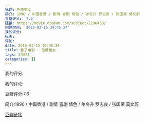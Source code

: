```yaml
---
标题: 色情男女
简介: 1996 / 中国香港 / 剧情 喜剧 情色 / 尔冬升 罗志良 / 张国荣 莫文蔚
豆瓣评分: '7.6'
链接: https://movie.douban.com/subject/1296463/
创建时间: '2015-03-15 19:45:24'
我的评分:
标签:
评论:
date: 2015-03-15 19:45:24
title: 看了电影 - 色情男女
tags: [电影]
categories: []
---
```


我的评分:

我的评论:

豆瓣评分:7.6

简介:1996 / 中国香港 / 剧情 喜剧 情色 / 尔冬升 罗志良 / 张国荣 莫文蔚

[豆瓣链接](https://movie.douban.com/subject/1296463/)

